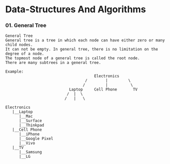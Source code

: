 # Data-Structures And Algorithms

### 01. General Tree

    General Tree
    General tree is a tree in which each node can have either zero or many child nodes. 
    It can not be empty. In general tree, there is no limitation on the degree of a node. 
    The topmost node of a general tree is called the root node. 
    There are many subtrees in a general tree.

    Example:
                                           Electronics
                                       /        |         \
                                      /         |          \
                                Laptop     Cell Phone       TV
                               /  |  \
                              /   |   \

    Electronics
       |__Laptop
          |__Mac
          |__Surface
          |__Thinkpad
       |__Cell Phone
          |__iPhone
          |__Google Pixel
          |__Vivo
       |__TV
          |__Samsung
          |__LG